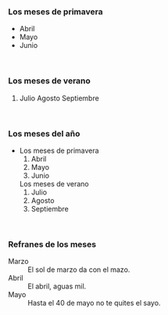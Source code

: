 ﻿<HTML>

<HEAD><TITLE>Ejemplo de HTML BY Kekinsote</TITLE>
</HEAD>

<BODY>

<H3>Los meses de primavera</H3>

<UL>
<LI>Abril</LI><LI>
Mayo
</LI><LI>Junio</LI>
</UL>

<BR>

<H3>Los meses de verano</H3>

<OL>
<LI>Julio
Agosto
Septiembre</LI>
</OL>

<BR>

<H3>Los meses del año</H3>

<UL>
<LI>Los meses de primavera
<OL>
<LI>Abril</LI><LI>
Mayo</LI><LI>
Junio</LI>

</OL>
Los meses de verano<OL><LI>Julio</LI>
<LI>Agosto</LI>
<LI>Septiembre</LI>
</OL>
</LI>
</UL>

<BR>

<H3>Refranes de los meses</H3>

<DL>
<DT>Marzo</DT>
<DD>El sol de marzo da con el mazo.</DD>
<DT>Abril</DT>
<DD>El abril, aguas mil.</DD>
<DT>Mayo</DT>
<DD>Hasta el 40 de mayo no te quites el sayo.</DD>
</DL>

</BODY>

</HTML>
